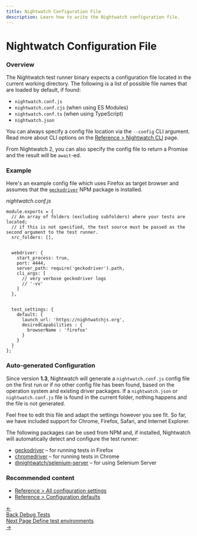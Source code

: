 ```yaml
---
title: Nightwatch Configuration File
description: Learn how to write the Nightwatch configuration file.
---
```


<div class="page-header"><h1>Nightwatch Configuration File</h1></div>

### Overview
The Nightwatch test runner binary expects a configuration file located in the current working directory. The following is a list of possible file names that are loaded by default, if found:
- `nightwatch.conf.js`
- `nightwatch.conf.cjs` (when using ES Modules)
- `nightwatch.conf.ts` (when using TypeScript)
- `nightwatch.json`

You can always specify a config file location via the `--config` CLI argument. Read more about CLI options on the [Reference > Nightwatch CLI](https://nightwatchjs.org/guide/nightwatch-cli/command-line-options.html) page.

<div class="alert alert-info">
From Nightwatch 2, you can also specify the config file to return a Promise and the result will be <code>await</code>-ed.
</div>

### Example
Here's an example config file which uses Firefox as target browser and assumes that the [`geckodriver`](https://www.npmjs.com/package/geckodriver) NPM package is installed.

<div class="sample-test"><i>nightwatch.conf.js</i>
<pre class="line-numbers" data-language="javascript"><code class="language-javascript">module.exports = {
  // An array of folders (excluding subfolders) where your tests are located;
  // if this is not specified, the test source must be passed as the second argument to the test runner.
  src_folders: [],
  <br>
  webdriver: {
    start_process: true,
    port: 4444,
    server_path: require('geckodriver').path,
    cli_args: [
      // very verbose geckodriver logs
      // '-vv'
    ]
  },
  <br>
  test_settings: {
    default: {
      launch_url: 'https://nightwatchjs.org',
      desiredCapabilities : {
        browserName : 'firefox'
      }
    }
  }
};
</code></pre></div>

### Auto-generated Configuration
Since version **1.3**, Nightwatch will generate a `nightwatch.conf.js` config file on the first run or if no other config file has been found, based on the operation system and existing driver packages.
If a `nightwatch.json` or `nightwatch.conf.js` file is found in the current folder, nothing happens and the file is not generated.

Feel free to edit this file and adapt the settings however you see fit. So far, we have included support for Chrome, Firefox, Safari, and Internet Explorer.

The following packages can be used from NPM and, if installed, Nightwatch will automatically detect and configure the test runner:

- [geckodriver][2] – for running tests in Firefox
- [chromedriver][3] – for running tests in Chrome
- [@nightwatch/selenium-server][4] – for using Selenium Server
  
[1]:    /gettingstarted/installation/#install-webdriver
[2]:    https://www.npmjs.com/package/geckodriver
[3]:    https://www.npmjs.com/package/chromedriver
[4]:    https://www.npmjs.com/package/@nightwatch/selenium-server


### Recommended content
- [Reference > All configuration settings](https://nightwatchjs.org/guide/reference/settings.html)
- [Reference > Configuration defaults](https://nightwatchjs.org/guide/reference/defaults.html)

 <div class="doc-pagination pt-40">
  <div class="previous">
    <a href="https://nightwatchjs.org/guide/mobile-app-testing/debug-tests.html">
      <span>←</span>
        <div class="d-flex flex-column">
          <span class="smallT">Back</span>
          <span class="bigT">Debug Tests</span>
        </div>
    </a>
  </div>
  <div class="next">
    <a href="https://nightwatchjs.org/guide/configuration/define-test-environments.html">
        <div class="d-flex flex-column">
          <span class="smallT">Next Page</span>
          <span class="bigT">Define test environments</span>
        </div>
        <span>→</span>
    </a>
  </div>
</div>